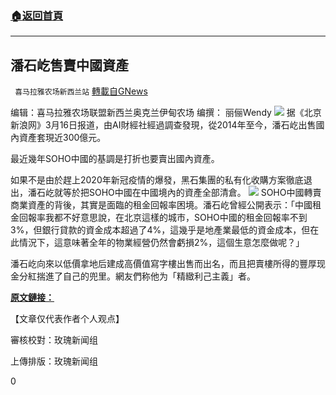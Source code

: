###  [:house:返回首頁](https://github.com/ourhimalayas/txt)
---

## 潘石屹售賣中國資產
` 喜马拉雅农场新西兰站` [轉載自GNews](https://gnews.org/zh-hans/984495/)

编辑：喜马拉雅农场联盟新西兰奥克兰伊甸农场
编撰： 丽俪Wendy
![]()![](https://gnews.org/wp-content/uploads/2021/03/image-240.png)
据《北京新浪网》3月16日报道，由AI財經社經過調查發現，從2014年至今，潘石屹出售國內資產套現近300億元。

最近幾年SOHO中國的基調是打折也要賣出國內資產。

如果不是由於趕上2020年新冠疫情的爆發，黑石集團的私有化收購方案徹底退出，潘石屹就等於把SOHO中國在中國境內的資產全部清倉。
![]()![](https://gnews.org/wp-content/uploads/2021/03/image-241.png)
SOHO中國轉賣商業資產的背後，其實是面臨的租金回報率困境。潘石屹曾經公開表示：「中國租金回報率我都不好意思說，在北京這樣的城市，SOHO中國的租金回報率不到3%，但銀行貸款的資金成本超過了4%，這幾乎是地產業最低的資金成本，但在此情況下，這意味著全年的物業經營仍然會虧損2%，這個生意怎麼做呢？」

潘石屹向來以低價拿地后建成高價值寫字樓出售而出名，而且把賣樓所得的豐厚现金分紅揣進了自己的兜里。網友們称他为「精緻利己主義」者。

[**原文鏈接：**](https://news.sina.com.tw/article/20210316/37914682.html)

【文章仅代表作者个人观点】

審核校對：玫瑰新闻组

上傳排版：玫瑰新闻组

0
